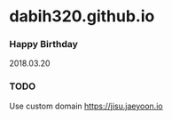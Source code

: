 # dabih320.github.io

### Happy Birthday
2018.03.20

### TODO
Use custom domain https://jisu.jaeyoon.io
